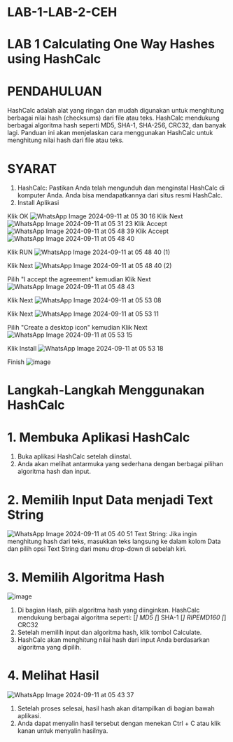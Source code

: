 # LAB-1-LAB-2-CEH

# LAB 1 Calculating One Way Hashes using HashCalc

# PENDAHULUAN 

HashCalc adalah alat yang ringan dan mudah digunakan untuk menghitung berbagai nilai hash (checksums) dari file atau teks. HashCalc mendukung berbagai algoritma hash seperti MD5, SHA-1, SHA-256, CRC32, dan banyak lagi. Panduan ini akan menjelaskan cara menggunakan HashCalc untuk menghitung nilai hash dari file atau teks.

# SYARAT

1. HashCalc: Pastikan Anda telah mengunduh dan menginstal HashCalc di komputer Anda. Anda bisa mendapatkannya dari situs resmi HashCalc.
2. Install Aplikasi
   
Klik OK
![WhatsApp Image 2024-09-11 at 05 30 16](https://github.com/user-attachments/assets/a8b3edc0-068e-49d6-93f4-d7fe3fb007fe)
Klik Next
![WhatsApp Image 2024-09-11 at 05 31 23](https://github.com/user-attachments/assets/753cb43c-f870-47bd-baaf-dba10d1f3c7a)
Klik Accept
![WhatsApp Image 2024-09-11 at 05 48 39](https://github.com/user-attachments/assets/1f6146ba-fa64-4405-b62c-b8525dbd3604)
Klik Accept
![WhatsApp Image 2024-09-11 at 05 48 40](https://github.com/user-attachments/assets/7a27b868-a69b-4c94-afa6-2882c197c474)

Klik RUN
![WhatsApp Image 2024-09-11 at 05 48 40 (1)](https://github.com/user-attachments/assets/d1894bdb-5207-4464-bc83-6da2fe1f8ad7)

Klik Next
![WhatsApp Image 2024-09-11 at 05 48 40 (2)](https://github.com/user-attachments/assets/caa6f7d2-4a07-4cd6-86e1-e8becafde89e)

Pilih "I accept the agreement" kemudian Klik Next
![WhatsApp Image 2024-09-11 at 05 48 43](https://github.com/user-attachments/assets/30037225-4f83-4e64-9ef0-37d7485b280b)

Klik Next
![WhatsApp Image 2024-09-11 at 05 53 08](https://github.com/user-attachments/assets/26647584-1d76-4096-81c6-d2774cf76547)

Klik Next
![WhatsApp Image 2024-09-11 at 05 53 11](https://github.com/user-attachments/assets/1bc4afdf-2bbf-4147-bdd7-f77dcf4d0884)

Pilih "Create a desktop icon" kemudian Klik Next
![WhatsApp Image 2024-09-11 at 05 53 15](https://github.com/user-attachments/assets/142ee898-83b8-41fc-a5b9-7c62383f1d34)

Klik Install 
![WhatsApp Image 2024-09-11 at 05 53 18](https://github.com/user-attachments/assets/006a0077-3c95-4224-a06d-5889bc9415b0)

Finish
![image](https://github.com/user-attachments/assets/cd4e9b52-8410-4fb0-8096-deba6335e59c)



# Langkah-Langkah Menggunakan HashCalc

# 1. Membuka Aplikasi HashCalc
1. Buka aplikasi HashCalc setelah diinstal.
2. Anda akan melihat antarmuka yang sederhana dengan berbagai pilihan algoritma hash dan input.

# 2. Memilih Input Data menjadi Text String
![WhatsApp Image 2024-09-11 at 05 40 51](https://github.com/user-attachments/assets/69db65b7-859a-45ff-916b-3607a860ced4)
Text String: Jika ingin menghitung hash dari teks, masukkan teks langsung ke dalam kolom Data dan pilih opsi Text String dari menu drop-down di sebelah kiri.

# 3. Memilih Algoritma Hash
![image](https://github.com/user-attachments/assets/c3668f43-a986-4d78-97c0-607cf80c01f4)
1. Di bagian Hash, pilih algoritma hash yang diinginkan. HashCalc mendukung berbagai algoritma seperti:
 [*] MD5
 [*] SHA-1
 [*] RIPEMD160
 [*] CRC32
2. Setelah memilih input dan algoritma hash, klik tombol Calculate.
3. HashCalc akan menghitung nilai hash dari input Anda berdasarkan algoritma yang dipilih.

# 4. Melihat Hasil
![WhatsApp Image 2024-09-11 at 05 43 37](https://github.com/user-attachments/assets/fd95e1d7-b432-4e8f-b8c9-b9bff82ab257)

1. Setelah proses selesai, hasil hash akan ditampilkan di bagian bawah aplikasi.
2. Anda dapat menyalin hasil tersebut dengan menekan Ctrl + C atau klik kanan untuk menyalin hasilnya.
